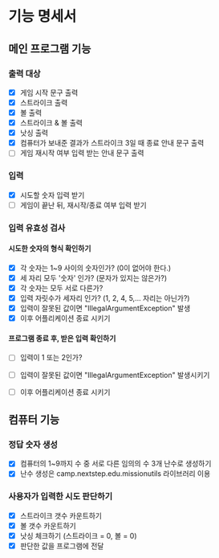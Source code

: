 # 기능 명세서

## 메인 프로그램 기능
### 출력 대상
- [x] 게임 시작 문구 출력
- [x] 스트라이크 출력
- [x] 볼 출력
- [x] 스트라이크 & 볼 출력
- [x] 낫싱 출력
- [x] 컴퓨터가 보내준 결과가 스트라이크 3일 때 종료 안내 문구 출력
- [ ] 게임 재시작 여부 입력 받는 안내 문구 출력

### 입력
- [x] 시도할 숫자 입력 받기
- [ ] 게임이 끝난 뒤, 재시작/종료 여부 입력 받기

### 입력 유효성 검사
#### 시도한 숫자의 형식 확인하기
- [x] 각 숫자는 1~9 사이의 숫자인가? (0이 없어야 한다.)
- [x] 세 자리 모두 '숫자' 인가? (문자가 있지는 않은가?)
- [x] 각 숫자는 모두 서로 다른가?
- [x] 입력 자릿수가 세자리 인가? (1, 2, 4, 5,... 자리는 아닌가?)
- [x] 입력이 잘못된 값이면 "IllegalArgumentException" 발생
- [x] 이후 어플리케이션 종료 시키기
#### 프로그램 종료 후, 받은 입력 확인하기
- [ ] 입력이 1 또는 2인가?
- [ ] 입력이 잘못된 값이면 "IllegalArgumentException" 발생시키기
- [ ] 이후 어플리케이션 종료 시키기


## 컴퓨터 기능
### 정답 숫자 생성
- [x] 컴퓨터의 1~9까지 수 중 서로 다른 임의의 수 3개 난수로 생성하기
- [x] 난수 생성은 camp.nextstep.edu.missionutils 라이브러리 이용

### 사용자가 입력한 시도 판단하기
- [x] 스트라이크 갯수 카운트하기
- [x] 볼 갯수 카운트하기
- [x] 낫싱 체크하기 (스트라이크 = 0, 볼 = 0)
- [x] 판단한 값을 프로그램에 전달